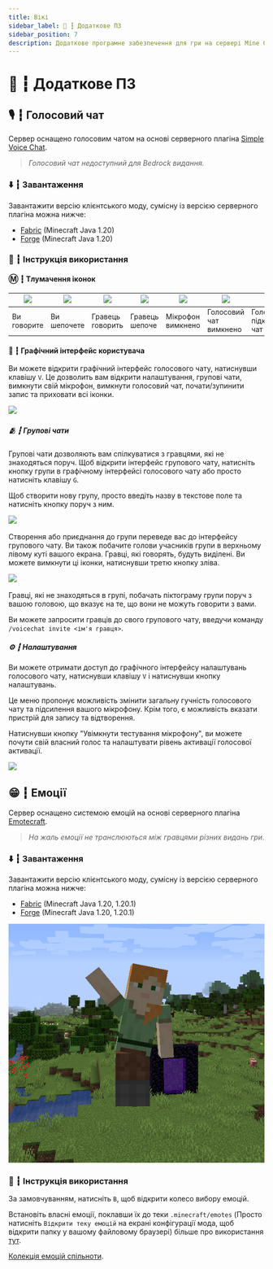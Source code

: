 ```yaml
---
title: Вікі
sidebar_label: 🧬 ┇ Додаткове ПЗ
sidebar_position: 7
description: Додаткове програмне забезпечення для гри на сервері Mine Count.
---
```

# 🧬 ┇ Додаткове ПЗ

## 🎙️ ┇ Голосовий чат

Сервер оснащено голосовим чатом на основі серверного плагіна [Simple Voice Chat](https://github.com/henkelmax/simple-voice-chat).

> *Голосовий чат недоступний для Bedrock видання.*

### ⬇️ ┇ Завантаження

Завантажити версію клієнтського моду, сумісну із версією серверного плагіна можна нижче:

- [Fabric](https://sharemods.com/aore0uns838a/voicechat-fabric-1.20-2.4.9.jar.html) (Minecraft Java 1.20)
- [Forge](https://sharemods.com/cfkz4glsfc17/voicechat-forge-1.20-2.4.9.jar.html) (Minecraft Java 1.20)

### 📖 ┇ Інструкція використання

#### Ⓜ️ ┇ Тлумачення іконок

| ![](https://i.imgur.com/FZD3ohs.png) | ![](https://i.imgur.com/BJt2YAL.png) | ![](https://i.imgur.com/lmN6ydy.png) | ![](https://i.imgur.com/Felj73b.png) | ![](https://i.imgur.com/dI3pfmA.png) | ![](https://i.imgur.com/MZRBqra.png)         | ![](https://i.imgur.com/Lv3K6tC.png)                                                                         |
| ---------------------------------- | ---------------------------------- | ---------------------------------- | ---------------------------------- | ---------------------------------- | ------------------------------------------ | ---------------------------------------------------------------------------------------------------------- |
| Ви говорите              | Ви шепочете              | Гравець говорить    | Гравець шепоче        | Мікрофон вимкнено  | Голосовий чат вимкнено | Голосовий чат не підключено``Голосовий чат не встановлено |

#### 🔮 ┇ Графічний інтерфейс користувача

Ви можете відкрити графічний інтерфейс голосового чату, натиснувши клавішу `V`.
Це дозволить вам відкрити налаштування, групові чати, вимкнути свій мікрофон, вимкнути голосовий чат, почати/зупинити запис та приховати всі іконки.

![](https://i.imgur.com/TCCHTl8.png)

##### 🫂 ┇ Групові чати

Групові чати дозволяють вам спілкуватися з гравцями, які не знаходяться поруч.
Щоб відкрити інтерфейс групового чату, натисніть кнопку групи в графічному інтерфейсі голосового чату або просто натисніть клавішу `G`.

Щоб створити нову групу, просто введіть назву в текстове поле та натисніть кнопку поруч з ним.

![](https://i.imgur.com/FihRdNd.png)

Створення або приєднання до групи переведе вас до інтерфейсу групового чату.
Ви також побачите голови учасників групи в верхньому лівому куті вашого екрана.
Гравці, які говорять, будуть виділені.
Ви можете вимкнути ці іконки, натиснувши третю кнопку зліва.

![](https://i.imgur.com/ZVSfBms.png)

Гравці, які не знаходяться в групі, побачать піктограму групи поруч з вашою головою, що вказує на те, що вони не можуть говорити з вами.

Ви можете запросити гравців до свого групового чату, введучи команду `/voicechat invite <ім'я гравця>`.

##### ⚙️ ┇ Налаштування

Ви можете отримати доступ до графічного інтерфейсу налаштувань голосового чату, натиснувши клавішу `V` і натиснувши кнопку налаштувань.

Це меню пропонує можливість змінити загальну гучність голосового чату та підсилення вашого мікрофону.
Крім того, є можливість вказати пристрій для запису та відтворення.

Натиснувши кнопку "Увімкнути тестування мікрофону", ви можете почути свій власний голос та налаштувати рівень активації голосової активації.

![](https://i.imgur.com/TMyfSYU.png)

## 😁 ┇ Емоції

Сервер оснащено системою емоцій на основі серверного плагіна [Emotecraft](https://github.com/kosmx/emotes).

> *На жаль емоції не транслюються між гравцями різних видань гри.*

### ⬇️ ┇ Завантаження

Завантажити версію клієнтського моду, сумісну із версією серверного плагіна можна нижче:

- [Fabric](https://sharemods.com/kczie0dq26g9/emotecraft-for-MC1.20.1-2.2.7-b.build.50-fabric.jar.html) (Minecraft Java 1.20, 1.20.1)
- [Forge](https://sharemods.com/4khb77v4slc7/emotecraft-for-MC1.20.1-2.2.7-b.build.50-forge.jar.html) (Minecraft Java 1.20, 1.20.1)

![1711881809476](image/software/1711881809476.png)

### 📖 ┇ Інструкція використання

За замовчуванням, натисніть `B`, щоб відкрити колесо вибору емоцій.

Встановіть власні емоції, поклавши їх до теки `.minecraft/emotes` (Просто натисніть `Відкрити теку емоцій` на екрані конфігурації мода, щоб відкрити папку у вашому файловому браузері) більше про використання [тут](https://kosmx.gitbook.io/emotecraft/manual/manual).

[Колекція емоцій спільноти](https://emotes.kosmx.dev/).
